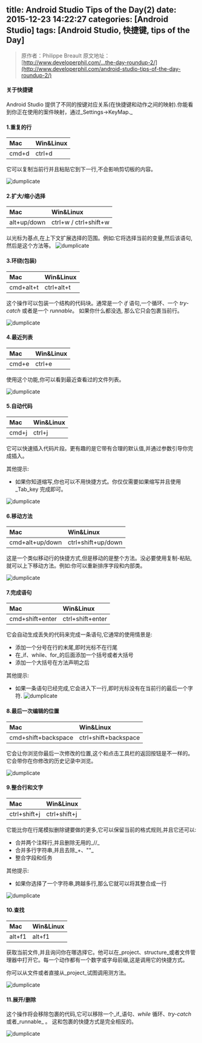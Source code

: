title: Android Studio Tips of the Day(2)
date: 2015-12-23 14:22:27
categories: [Android Studio]
tags: [Android Studio, 快捷键, tips of the Day]
---

>原作者：Philippe Breault
>原文地址：[http://www.developerphil.com/...the-day-roundup-2/](http://www.developerphil.com/android-studio-tips-of-the-day-roundup-2/)

#### 关于快捷键

Android Studio 提供了不同的按键对应关系(在快捷键和动作之间的映射).你能看到你正在使用的案件映射，通过_Settings->KeyMap._

#### 1.重复的行

| Mac | Win&Linux |
| :-- | :-- |
| cmd+d | ctrl+d |

它可以复制当前行并且粘贴它到下一行,不会影响剪切板的内容。

![dumplicate](http://www.developerphil.com/assets/11-duplicate_lines.gif)
<!-- more -->


#### 2.扩大/缩小选择

| Mac |    Win&Linux |
| :-- | :-- |
| alt+up/down | ctrl+w / ctrl+shift+w |

以光标为基点,在上下文扩展选择的范围。例如:它将选择当前的变量,然后该语句,然后是这个方法等。
![dumplicate](http://www.developerphil.com/assets/12-expand_shrink_selection.gif)

#### 3.环绕(包装)
| Mac |    Win&Linux |
| :-- | :-- |
| cmd+alt+t | ctrl+alt+t |

这个操作可以包装一个结构的代码块。通常是一个 _if_ 语句,一个循环、一个 _try-catch_ 或者是一个 _runnable_。
如果你什么都没选, 那么它只会包裹当前行。

![dumplicate](http://www.developerphil.com/assets/13-surround_with.gif)

#### 4.最近列表

| Mac |    Win&Linux |
| :-- | :-- |
| cmd+e | ctrl+e |

使用这个功能,你可以看到最近查看过的文件列表。

![dumplicate](http://www.developerphil.com/assets/14-recents.gif)

#### 5.自动代码

| Mac |    Win&Linux |
| :-- | :-- |
| cmd+j | ctrl+j |

它可以快速插入代码片段。更有趣的是它带有合理的默认值,并通过参数引导你完成插入。

其他提示:
- 如果你知道缩写,你也可以不用快捷方式。你仅仅需要如果缩写并且使用_Tab_key 完成即可。

![dumplicate](http://www.developerphil.com/assets/15-live_templates.gif)


#### 6.移动方法

| Mac |    Win&Linux |
| :-- | :-- |
| cmd+alt+up/down | ctrl+shift+up/down |

这是一个类似移动行的快捷方式,但是移动的是整个方法。没必要使用复制-粘贴,就可以上下移动方法。例如:你可以重新排序字段和内部类。

![dumplicate](http://www.developerphil.com/assets/15-movemethods.gif)


#### 7.完成语句

| Mac |    Win&Linux |
| :-- | :-- |
| cmd+shift+enter | ctrl+shift+enter |

它会自动生成丢失的代码来完成一条语句,它通常的使用情景是:
- 添加一个分号在行的末尾,即时光标不在行尾
- 在_if、while、for_的后面添加一个括号或者大括号
- 添加一个大括号在方法声明之后

其他提示:
- 如果一条语句已经完成,它会进入下一行,即时光标没有在当前行的最后一个字符.
![dumplicate](http://www.developerphil.com/assets/16-completestatement.gif)


#### 8.最后一次编辑的位置

| Mac |    Win&Linux |
| :-- | :-- |
| cmd+shift+backspace | ctrl+shift+backspace |

它会让你浏览你最后一次修改的位置,这个和点击工具栏的返回按钮是不一样的。它会带你在你修改的历史记录中浏览。


![dumplicate](http://www.developerphil.com/assets/17-navigate-previous-changes.gif)


#### 9.整合行和文字

| Mac |    Win&Linux |
| :-- | :-- |
| ctrl+shift+j | ctrl+shift+j |


它能比你在行尾模拟删除键要做的更多,它可以保留当前的格式规则,并且它还可以:
- 合并两个注释行,并且删除无用的_//_
- 合并多行字符串,并且去除_+、""_
- 整合字段和任务

其他提示:
- 如果你选择了一个字符串,跨越多行,那么它就可以将其整合成一行

![dumplicate](http://www.developerphil.com/assets/18-joinlines.gif)


#### 10.查找

| Mac | Win&Linux |
| :-- | :-- |
| alt+f1 | alt+f1 |


获取当前文件,并且询问你在哪选择它。他可以在_project、structure_或者文件管理器中打开它。每一个动作都有一个数字或字母前缀,这是调用它的快捷方式。

你可以从文件或者直接从_project_试图调用测方法。

![dumplicate](http://www.developerphil.com/assets/19-select-in.gif)


#### 11.展开/删除
这个操作将会移除包裹的代码,它可以移除一个_if_语句、_while_ 循环、_try-catch_ 或者_runnable_ 。
这和包裹的快捷方式是完全相反的。

![dumplicate](http://www.developerphil.com/assets/20-unwrap.gif)